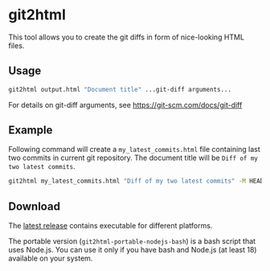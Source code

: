 # git2html

This tool allows you to create the git diffs in form of nice-looking HTML files.

## Usage

```bash
git2html output.html "Document title" ...git-diff arguments...
```

For details on git-diff arguments, see https://git-scm.com/docs/git-diff

## Example

Following command will create a `my_latest_commits.html` file
containing last two commits in current git repository. The
document title will be `Diff of my two latest commits`.

```bash
git2html my_latest_commits.html "Diff of my two latest commits" -M HEAD~2
```

## Download

The [latest release](https://github.com/doki-nordic/git2html/releases/latest)
contains executable for different platforms.

The portable version (`git2html-portable-nodejs-bash`) is a bash script that
uses Node.js. You can use it only if you have bash and Node.js (at least 18)
available on your system.
